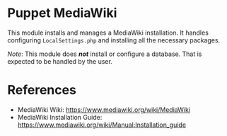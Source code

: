 # Puppet MediaWiki

This module installs and manages a MediaWiki installation. It handles
configuring `LocalSettings.php` and installing all the necessary packages.

*Note*: This module does ***not*** install or configure a database. That is
expected to be handled by the user.


# References
  - MediaWiki Wiki: https://www.mediawiki.org/wiki/MediaWiki
  - MediaWiki Installation Guide: https://www.mediawiki.org/wiki/Manual:Installation_guide
